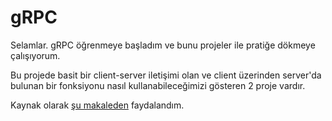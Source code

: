 # gRPC

Selamlar. gRPC öğrenmeye başladım ve bunu projeler ile pratiğe dökmeye çalışıyorum. 

Bu projede basit bir client-server iletişimi olan ve client üzerinden server'da bulunan bir fonksiyonu nasıl kullanabileceğimizi gösteren 2 proje vardır.

Kaynak olarak [şu makaleden](https://learn.microsoft.com/en-us/aspnet/core/grpc/?view=aspnetcore-7.0) faydalandım.

